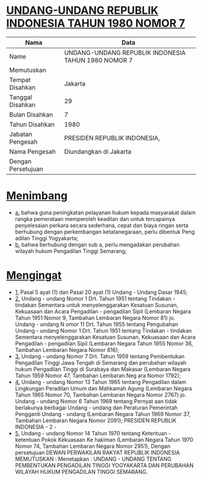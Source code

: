 # [UNDANG-UNDANG REPUBLIK INDONESIA TAHUN 1980 NOMOR 7](http://example.org/legal/document/uu/1980/7)

| Nama | Data |
| ------ | ----- |
|Name|UNDANG-UNDANG REPUBLIK INDONESIA TAHUN 1980 NOMOR 7|
|Memutuskan||
|Tempat Disahkan|Jakarta|
|Tanggal Disahkan|29|
|Bulan Disahkan|7|
|Tahun Disahkan|1980|
|Jabatan Pengesah|PRESIDEN REPUBLIK INDONESIA,|
|Nama Pengesah|Diundangkan di Jakarta|
|Dengan Persetujuan||
# [Menimbang](http://example.org/legal/document/uu/1980/7/menimbang)

* [a.](http://example.org/legal/document/uu/1980/7/menimbang/point/a) bahwa guna peningkatan pelayanan hukum kepada masyarakat dalam rangka pemerataan memperoleh keadilan dan untuk tercapainya penyelesaian perkara secara sederhana, cepat dan biaya ringan serta berhubung dengan perkembangan ketatanegaraan, perlu dibentuk Peng adilan Tinggi Yogyakarta;
* [b.](http://example.org/legal/document/uu/1980/7/menimbang/point/b) bahwa berhubung dengan sub a, perlu mengadakan perubahan wilayah hukum Pengadilan Tinggi Semarang;
# [Mengingat](http://example.org/legal/document/uu/1980/7/mengingat)

* [1.](http://example.org/legal/document/uu/1980/7/mengingat/point/0001) Pasal 5 ayat (1) dan Pasal 20 ayat (1) Undang - Undang Dasar 1945;
* [2.](http://example.org/legal/document/uu/1980/7/mengingat/point/0002) Undang - undang Nomor 1 Drt. Tahun 1951 tentang Tindakan - tindakan Sementara untuk menyelenggarakan Kesatuan Susunan, Kekuasaan dan Acara Pengadilan - pengadilan Sipil (Lembaran Negara Tahun 1951 Nomor 9, Tambahan Lembaran Negara Nomor 81) jo. Undang - undang N omor 11 Drt. Tahun 1955 tentang Pengubahan Undang - undang Nomor 1 Drt. Tahun 1951 tentang Tindakan - tindakan Sementara menyelenggarakan Kesatuan Susunan, Kekuasaan dan Acara Pengadilan - pengadilan Sipil (Lembaran Negara Tahun 1955 Nomor 36, Tambahan Lembaran Negara Nomor 816);
* [3.](http://example.org/legal/document/uu/1980/7/mengingat/point/0003) Undang - undang Nomor 7 Drt. Tahun 1959 tentang Pembentukan Pengadilan Tinggi Jawa Tengah di Semarang dan perubahan wilayah hukum Pengadilan Tinggi di Surabaya dan Makasar (Lembaran Negara Tahun 1959 Nomor 47, Tambahan Lembaran.Neg ara Nomor 1792);
* [4.](http://example.org/legal/document/uu/1980/7/mengingat/point/0004) Undang - undang Nomor 13 Tahun 1965 tentang Pengadilan dalam Lingkungan Peradilan Umum dan Mahkamah Agung (Lembaran Negara Tahun 1965 Nomor 70, Tambahan Lembaran Negara Nomor 2767) jo. Undang - undang Nomor 6 Tahun 1969 tentang Pernyat aan tidak berlakunya berbagai Undang - undang dan Peraturan Pemerintah Pengganti Undang - undang (Lembaran Negara Tahun 1969 Nomor 37, Tambahan Lembaran Negara Nomor 2091); PRESIDEN REPUBLIK INDONESIA - 2 -
* [5.](http://example.org/legal/document/uu/1980/7/mengingat/point/0005) Undang - undang Nomor 14 Tahun 1970 tentang Ketentuan - ketentuan Pokok Kekuasaan Ke hakiman (Lembaran Negara Tahun 1970 Nomor 74, Tambahan Lembaran Negara Nomor 2951), Dengan persetujuan DEWAN PERWAKILAN RAKYAT REPUBLIK INDONESIA MEMUTUSKAN : Menetapkan : UNDANG - UNDANG TENTANG PEMBENTUKAN PENGADILAN TINGGI YOGYAKARTA DAN PERUBAHAN WILAYAH HUKUM PENGADILAN TINGGI SEMARANG.